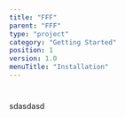 ```yaml
---
title: "FFF"
parent: "FFF"
type: "project"
category: "Getting Started"
position: 1
version: 1.0
menuTitle: "Installation"
---
```


# 

sdasdasd
